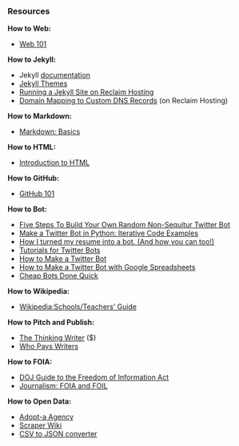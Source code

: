 <h3>Resources</h3>

<p><strong>How to Web:</strong></p>

<ul>
<li><a href="https://audreywatters.github.io/web-101/">Web 101</a>
</ul>

<p><strong>How to Jekyll:</strong></p>

<ul>
<li>Jekyll <a href="http://jekyllrb.com/">documentation</a></li>
<li><a href="http://jekyllthemes.org/">Jekyll Themes</a></li>
<li><a href="https://blog.timowens.io/running-a-jekyll-site-on-reclaim-hosting/">Running a Jekyll Site on Reclaim Hosting</a></li>
<li><a href="http://docs.reclaimhosting.com/domain-management/domain-mapping-to-custom-dns-records">Domain Mapping to Custom DNS Records</a> (on Reclaim Hosting)</li>
</ul>

<p><strong>How to Markdown:</strong></p>

<ul>
<li><a href="https://daringfireball.net/projects/markdown/basics">Markdown: Basics</a></li>
</ul>

<p><strong>How to HTML:</strong></p>

<ul>
<li><a href="https://developer.mozilla.org/en-US/docs/Web/Guide/HTML/Introduction">Introduction to HTML</a></li>
</ul>

<p><strong>How to GitHub:</strong></p>

<ul>
<li><a href="http://audreywatters.github.io/github-101/">GitHub 101</a></li>
</ul>

<p><strong>How to Bot:</strong></p>

<ul>
<li><a href="http://readwrite.com/2014/06/20/random-non-sequitur-twitter-bot-instructions/">Five Steps To Build Your Own Random Non-Sequitur Twitter Bot</a></li>
<li><a href="http://jitp.commons.gc.cuny.edu/make-a-twitter-bot-in-python-iterative-code-examples/">Make a Twitter Bot in Python: Iterative Code Examples</a></li>
<li><a href="https://medium.com/the-mission/how-i-turned-my-resume-into-a-bot-and-how-you-can-too-f03847352baa#.p5wedmx73">How I turned my resume into a bot. (And how you can too!)</a></li>
<li><a href="https://botwiki.org/tutorials/twitterbots/">Tutorials for Twitter Bots</a></li>
<li><a href="http://tinysubversions.com/2013/09/how-to-make-a-twitter-bot/">How to Make a Twitter Bot</a></li>
<li><a href="http://www.zachwhalen.net/posts/how-to-make-a-twitter-bot-with-google-spreadsheets-version-04/">How to Make a Twitter Bot with Google Spreadsheets</a></li>
<li><a href="http://www.cheapbotsdonequick.com/">Cheap Bots Done Quick</a></li>
</ul>

<p><strong>How to Wikipedia:</strong></p>

<ul>
<li><a href="https://simple.wikipedia.org/wiki/Wikipedia:Schools/Teachers%27_Guide#Introducing_Wikipedia">Wikipedia:Schools/Teachers&#8217; Guide</a></li>
</ul>

<p><strong>How to Pitch and Publish:</strong></p>

<ul>
<li><a href="https://thethinkingwriter.wordpress.com/">The Thinking Writer</a> ($)</li>
<li><a href="http://whopayswriters.com/#/results">Who Pays Writers</a></li>
</ul>

<p><strong>How to FOIA:</strong></p>

<ul>
<li><a href="https://www.justice.gov/oip/doj-guide-freedom-information-act">DOJ Guide to the Freedom of Information Act</a></li>
<li><a href="http://guides.nyu.edu/c.php?g=276693&p=1845589">Journalism: FOIA and FOIL</a></li>
</ul>

<p><strong>How to Open Data:</strong></p>

<ul>
<li><a href="http://adopta.agency/">Adopt-a Agency</a></li>
<li><a href="https://scraperwiki.com/">Scraper Wiki</a></li>
<li><a href="http://kinlane.github.io/csv-converter/">CSV to JSON converter</a></li>
</ul>
